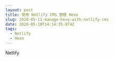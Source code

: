 ```yaml
---
layout: post
title: 使用 Netlify CMS 管理 Hexo
slug: 2020-05-11-manage-hexo-with-netlify-cms
date: 2020-05-10T14:14:35.874Z
tags:
  - Netlify
  - Hexo
---
```

Netlify